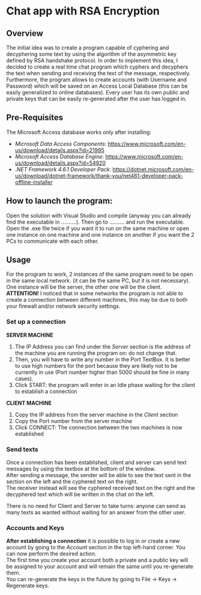 # Chat app with RSA Encryption

## Overview
The initial idea was to create a program capable of cyphering and decyphering some text by using the algorithm of the asymmetric key defined by RSA handshake protocol.
In order to implement this idea, I decided to create a real time chat program which cyphers and decyphers the text when sending and receiving the text of the message, respectively.<br>
Furthermore, the program allows to create accounts (with Username and Password) which will be saved on an Access Local Database (this can be easily generalized to online databases). Every user has its own public and private keys that can be easily re-generated after the user has logged in.

## Pre-Requisites
The Microsoft Access database works only after installing:
* *Microsoft Data Access Components*: https://www.microsoft.com/en-us/download/details.aspx?id=21995
* *Microsoft Access Database Engine*: https://www.microsoft.com/en-us/download/details.aspx?id=54920
* *.NET Framework 4.6.1 Developer Pack*: https://dotnet.microsoft.com/en-us/download/dotnet-framework/thank-you/net461-developer-pack-offline-installer

## How to launch the program:
Open the solution with Visual Studio and compile (anyway you can already find the executable in ..........).
Then go to .......... and run the executable.
Open the .exe file twice if you want it to run on the same machine or open one instance on one machine and one instance on another if you want the 2 PCs to communicate with each other.

## Usage
For the program to work, 2 instances of the same program need to be open in the same local network. (it can be the same PC, but it is not necessary). One instance will be the server, the other one will be the client.<br>
**ATTENTION!** I noticed that in some networks the program is not able to create a connection between different machines, this may be due to both your firewall and/or network security settings.

### Set up a connection

**SERVER MACHINE**
1) The IP Address you can find under the *Server* section is the address of the machine you are running the program on: do not change that.
2) Then, you will have to write any number in the Port TextBox. It is better to use high numbers for the port because they are likely not to be currently in use (Port number higher than 5000 should be fine in many cases).
3) Click START: the program will enter in an Idle phase waiting for the client to establish a connection

**CLIENT MACHINE**
1) Copy the IP address from the server machine in the *Client* section
2) Copy the Port number from the server machine
3) Click CONNECT: The connection between the two machines is now established

### Send texts
Once a connection has been established, client and server can send text messages by using the textbox at the bottom of the window.<br>
After sending a message, the sender will be able to see the text sent in the section on the left and the cyphered text on the right.<br>
The receiver instead will see the cyphered received text on the right and the decyphered text which will be written in the chat on the left.

There is no need for Client and Server to take turns: anyone can send as many texts as wanted without waiting for an answer from the other user.

### Accounts and Keys
**After establishing a connection** it is possible to log in or create a new account by going to the *Account* section in the top left-hand corner.
You can now perform the desired action.<br>
The first time you create your account both a private and a public key will be assigned to your account and will remain the same until you re-generate them.<br>
You can re-generate the keys in the future by going to File -> Keys -> Regenerate keys.
